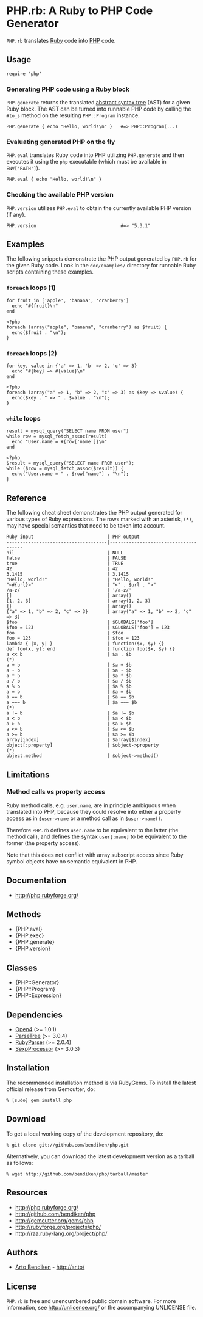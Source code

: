PHP.rb: A Ruby to PHP Code Generator
====================================

`PHP.rb` translates [Ruby][] code into [PHP][] code.

Usage
-----

    require 'php'

### Generating PHP code using a Ruby block

`PHP.generate` returns the translated [abstract syntax tree][AST] (AST) for
a given Ruby block. The AST can be turned into runnable PHP code by calling
the `#to_s` method on the resulting `PHP::Program` instance.

    PHP.generate { echo "Hello, world!\n" }   #=> PHP::Program(...)

### Evaluating generated PHP on the fly

`PHP.eval` translates Ruby code into PHP utilizing `PHP.generate` and then
executes it using the `php` executable (which must be available in
`ENV['PATH']`).

    PHP.eval { echo "Hello, world!\n" }

### Checking the available PHP version

`PHP.version` utilizes `PHP.eval` to obtain the currently available PHP
version (if any).

    PHP.version                               #=> "5.3.1"

Examples
--------

The following snippets demonstrate the PHP output generated by `PHP.rb`
for the given Ruby code. Look in the `doc/examples/` directory for runnable
Ruby scripts containing these examples.

### `foreach` loops (1)

    for fruit in ['apple', 'banana', 'cranberry']
      echo "#{fruit}\n"
    end

    <?php
    foreach (array("apple", "banana", "cranberry") as $fruit) {
      echo($fruit . "\n");
    }

### `foreach` loops (2)

    for key, value in {'a' => 1, 'b' => 2, 'c' => 3}
      echo "#{key} => #{value}\n"
    end

    <?php
    foreach (array("a" => 1, "b" => 2, "c" => 3) as $key => $value) {
      echo($key . " => " . $value . "\n");
    }

### `while` loops

    result = mysql_query("SELECT name FROM user")
    while row = mysql_fetch_assoc(result)
      echo "User.name = #{row['name']}\n"
    end

    <?php
    $result = mysql_query("SELECT name FROM user");
    while ($row = mysql_fetch_assoc($result)) {
      echo("User.name = " . $row["name"] . "\n");
    }

Reference
---------

The following cheat sheet demonstrates the PHP output generated for various
types of Ruby expressions. The rows marked with an asterisk, `(*)`, may have
special semantics that need to be taken into account.

    Ruby input                           | PHP output
    -------------------------------------|--------------------------------------
    nil                                  | NULL
    false                                | FALSE
    true                                 | TRUE
    42                                   | 42
    3.1415                               | 3.1415
    "Hello, world!"                      | "Hello, world!"
    "<#{url}>"                           | "<" . $url . ">"
    /a-z/                                | '/a-z/'
    []                                   | array()
    [1, 2, 3]                            | array(1, 2, 3)
    {}                                   | array()
    {"a" => 1, "b" => 2, "c" => 3}       | array("a" => 1, "b" => 2, "c" => 3)
    $foo                                 | $GLOBALS['foo']
    $foo = 123                           | $GLOBALS['foo'] = 123
    foo                                  | $foo
    foo = 123                            | $foo = 123
    lambda { |x, y| }                    | function($x, $y) {}
    def foo(x, y); end                   | function foo($x, $y) {}
    a << b                               | $a . $b                           (*)
    a + b                                | $a + $b
    a - b                                | $a - $b
    a * b                                | $a * $b
    a / b                                | $a / $b
    a % b                                | $a % $b
    a = b                                | $a = $b
    a == b                               | $a == $b
    a === b                              | $a === $b                         (*)
    a != b                               | $a != $b
    a < b                                | $a < $b
    a > b                                | $a > $b
    a <= b                               | $a <= $b
    a >= b                               | $a >= $b
    array[index]                         | $array[$index]
    object[:property]                    | $object->property                 (*)
    object.method                        | $object->method()

Limitations
-----------

### Method calls vs property access

Ruby method calls, e.g. `user.name`, are in principle ambiguous when
translated into PHP, because they could resolve into either a property
access as in `$user->name` or a method call as in `$user->name()`.

Therefore `PHP.rb` defines `user.name` to be equivalent to the latter (the
method call), and defines the syntax `user[:name]` to be equivalent to the
former (the property access).

Note that this does not conflict with array subscript access since Ruby
symbol objects have no semantic equivalent in PHP.

Documentation
-------------

* <http://php.rubyforge.org/>

Methods
-------

* {PHP.eval}
* {PHP.exec}
* {PHP.generate}
* {PHP.version}

Classes
-------

* {PHP::Generator}
* {PHP::Program}
* {PHP::Expression}

Dependencies
------------

* [Open4](http://gemcutter.org/gems/open4) (>= 1.0.1)
* [ParseTree](http://gemcutter.org/gems/) (>= 3.0.4)
* [RubyParser](http://gemcutter.org/gems/) (>= 2.0.4)
* [SexpProcessor](http://gemcutter.org/gems/sexp_processor) (>= 3.0.3)

Installation
------------

The recommended installation method is via RubyGems. To install the latest
official release from Gemcutter, do:

    % [sudo] gem install php

Download
--------

To get a local working copy of the development repository, do:

    % git clone git://github.com/bendiken/php.git

Alternatively, you can download the latest development version as a tarball
as follows:

    % wget http://github.com/bendiken/php/tarball/master

Resources
---------

* <http://php.rubyforge.org/>
* <http://github.com/bendiken/php>
* <http://gemcutter.org/gems/php>
* <http://rubyforge.org/projects/php/>
* <http://raa.ruby-lang.org/project/php/>

Authors
-------

* [Arto Bendiken](mailto:arto.bendiken@gmail.com) - <http://ar.to/>

License
-------

`PHP.rb` is free and unencumbered public domain software. For more
information, see <http://unlicense.org/> or the accompanying UNLICENSE file.

[PHP]:  http://www.php.net/
[Ruby]: http://www.ruby-lang.org/
[AST]:  http://en.wikipedia.org/wiki/Abstract_syntax_tree
